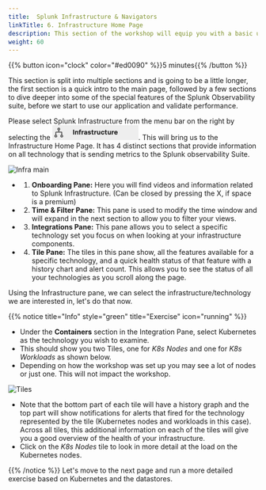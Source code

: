 ```yaml
---
title:  Splunk Infrastructure & Navigators
linkTitle: 6. Infrastructure Home Page
description: This section of the workshop will equip you with a basic understanding of the Kubernetes and Database Navigators in the infrastructure section.
weight: 60
---
```


{{% button icon="clock" color="#ed0090" %}}5 minutes{{% /button %}}

This section is split into multiple sections and is going to be a little longer, the first section is a quick intro to the main page, followed by a few sections to dive deeper into some of the special features of the Splunk Observability suite, before we start to use our application and validate performance.

Please select Splunk Infrastructure from the menu bar on the right by selecting the ![Infra-monitoring](../images/inframon-icon.png?classes=inline&height=25px). This will bring us to the Infrastructure Home Page. It has 4 distinct sections that provide information on all technology that is sending metrics to the Splunk observability Suite.

![Infra main](../images/infrastructure-main.png?width=40vw)

* 1. **Onboarding Pane:** Here you will find videos and information related to Splunk Infrastructure. (Can be closed by pressing the X, if space is a premium)
* 2. **Time & Filter Pane:** This pane is used to modify the time window and will expand in the next section to allow you to filter your views.
* 3. **Integrations Pane:** This pane allows you to select a specific technology set you focus on when looking at your infrastructure components.
* 4. **Tile Pane:** The tiles in this pane show, all the features available for a specific technology, and a quick health status of that feature with a history chart and alert count. This allows you to see the status of all your technologies as you scroll along the page.

Using the Infrastructure pane, we can select the infrastructure/technology we are interested in, let's do that now.

{{% notice title="Info" style="green" title="Exercise" icon="running" %}}

* Under the **Containers** section in the Integration Pane, select Kubernetes as the technology you wish to examine.
* This should show you two Tiles, one for *K8s Nodes* and one for *K8s Workloads* as shown below.
* Depending on how the workshop was set up you may see a lot of nodes or just one. This will not impact the workshop.

![Tiles](../images/kubernetes-tiles.png?width=20vw)

* Note that the bottom part of each tile will have a history graph and the top part will show notifications for alerts that fired for the technology represented by the tile (Kubernetes nodes and workloads in this case).  
  Across all tiles, this additional information on each of the tiles will give you a good overview of the health of your infrastructure.
* Click on the *K8s Nodes* tile to look in more detail at the load on the Kubernetes nodes.

{{% /notice %}}
Let's move to the next page and run a more detailed exercise based on Kubernetes and the datastores.
